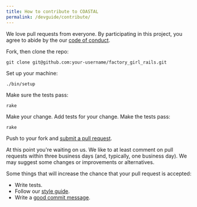 ```yaml
---
title: How to contribute to COASTAL
permalink: /devguide/contribute/
---
```


We love pull requests from everyone. By participating in this project, you
agree to abide by the our [code of conduct](/devguide/codeofconduct).

Fork, then clone the repo:

    git clone git@github.com:your-username/factory_girl_rails.git

Set up your machine:

    ./bin/setup

Make sure the tests pass:

    rake

Make your change. Add tests for your change. Make the tests pass:

    rake

Push to your fork and [submit a pull request](pr).

At this point you're waiting on us. We like to at least comment on pull
requests within three business days (and, typically, one business day). We may
suggest some changes or improvements or alternatives.

Some things that will increase the chance that your pull request is accepted:

  * Write tests.
  * Follow our [style guide](/devguide/styleguide).
  * Write a [good commit message](/devguide/commitmsgs).

